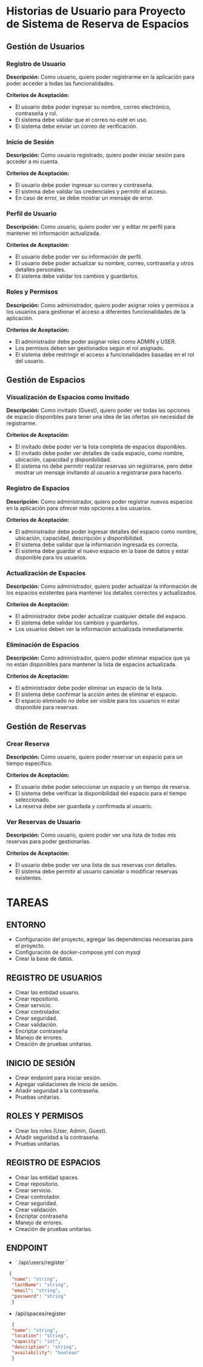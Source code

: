 # Historias de Usuario para Proyecto de Sistema de Reserva de Espacios

## Gestión de Usuarios

### Registro de Usuario

**Descripción:**
Como usuario, quiero poder registrarme en la aplicación para poder acceder a todas las funcionalidades.

**Criterios de Aceptación:**
- El usuario debe poder ingresar su nombre, correo electrónico, contraseña y rol.
- El sistema debe validar que el correo no esté en uso.
- El sistema debe enviar un correo de verificación.

### Inicio de Sesión

**Descripción:**
Como usuario registrado, quiero poder iniciar sesión para acceder a mi cuenta.

**Criterios de Aceptación:**
- El usuario debe poder ingresar su correo y contraseña.
- El sistema debe validar las credenciales y permitir el acceso.
- En caso de error, se debe mostrar un mensaje de error.

### Perfil de Usuario

**Descripción:**
Como usuario, quiero poder ver y editar mi perfil para mantener mi información actualizada.

**Criterios de Aceptación:**
- El usuario debe poder ver su información de perfil.
- El usuario debe poder actualizar su nombre, correo, contraseña y otros detalles personales.
- El sistema debe validar los cambios y guardarlos.

### Roles y Permisos

**Descripción:**
Como administrador, quiero poder asignar roles y permisos a los usuarios para gestionar el acceso a diferentes funcionalidades de la aplicación.

**Criterios de Aceptación:**
- El administrador debe poder asignar roles como ADMIN y USER.
- Los permisos deben ser gestionados según el rol asignado.
- El sistema debe restringir el acceso a funcionalidades basadas en el rol del usuario.

## Gestión de Espacios

### Visualización de Espacios como Invitado

**Descripción:**
Como invitado (Guest), quiero poder ver todas las opciones de espacio disponibles para tener una idea de las ofertas sin necesidad de registrarme.

**Criterios de Aceptación:**
- El invitado debe poder ver la lista completa de espacios disponibles.
- El invitado debe poder ver detalles de cada espacio, como nombre, ubicación, capacidad y disponibilidad.
- El sistema no debe permitir realizar reservas sin registrarse, pero debe mostrar un mensaje invitando al usuario a registrarse para hacerlo.

### Registro de Espacios

**Descripción:**
Como administrador, quiero poder registrar nuevos espacios en la aplicación para ofrecer más opciones a los usuarios.

**Criterios de Aceptación:**
- El administrador debe poder ingresar detalles del espacio como nombre, ubicación, capacidad, descripción y disponibilidad.
- El sistema debe validar que la información ingresada es correcta.
- El sistema debe guardar el nuevo espacio en la base de datos y estar disponible para los usuarios.

### Actualización de Espacios

**Descripción:**
Como administrador, quiero poder actualizar la información de los espacios existentes para mantener los detalles correctos y actualizados.

**Criterios de Aceptación:**
- El administrador debe poder actualizar cualquier detalle del espacio.
- El sistema debe validar los cambios y guardarlos.
- Los usuarios deben ver la información actualizada inmediatamente.

### Eliminación de Espacios

**Descripción:**
Como administrador, quiero poder eliminar espacios que ya no están disponibles para mantener la lista de espacios actualizada.

**Criterios de Aceptación:**
- El administrador debe poder eliminar un espacio de la lista.
- El sistema debe confirmar la acción antes de eliminar el espacio.
- El espacio eliminado no debe ser visible para los usuarios ni estar disponible para reservas.

## Gestión de Reservas

### Crear Reserva

**Descripción:**
Como usuario, quiero poder reservar un espacio para un tiempo específico.

**Criterios de Aceptación:**
- El usuario debe poder seleccionar un espacio y un tiempo de reserva.
- El sistema debe verificar la disponibilidad del espacio para el tiempo seleccionado.
- La reserva debe ser guardada y confirmada al usuario.

### Ver Reservas de Usuario

**Descripción:**
Como usuario, quiero poder ver una lista de todas mis reservas para poder gestionarlas.

**Criterios de Aceptación:**
- El usuario debe poder ver una lista de sus reservas con detalles.
- El sistema debe permitir al usuario cancelar o modificar reservas existentes.

# TAREAS

## ENTORNO

- Configuración del proyecto, agregar las dependencias necesarias para el proyecto.
- Configuración de docker-compose.yml con mysql
- Crear la base de datos.

## REGISTRO DE USUARIOS
- Crear las entidad usuario.
- Crear repositorio.
- Crear servicio.
- Crear controlador.
- Crear seguridad.
- Crear validación.
- Encriptar contraseña
- Manejo de errores.
- Creación de pruebas unitarias.

## INICIO DE SESIÓN
- Crear endpoint para iniciar sesión.
- Agregar validaciones de inicio de sesión.
- Añadir seguridad a la contraseña.
- Pruebas unitarias.

## ROLES Y PERMISOS
- Crear los roles (User, Admin, Guest).
- Añadir seguridad a la contraseña.
- Pruebas unitarias.

## REGISTRO DE ESPACIOS
- Crear las entidad spaces.
- Crear repositorio.
- Crear servicio.
- Crear controlador.
- Crear seguridad.
- Crear validación.
- Encriptar contraseña
- Manejo de errores.
- Creación de pruebas unitarias.


## ENDPOINT
- ´ /api/users/register ´
```json
 {
  "name": "string",
  "lastName": "string",
  "email": "string",
  "password": "string"
  }
  ```

- /api/spaces/register
```json
  {
  "name": "string",
  "location": "string",
  "capacity": "int",
  "description": "string",
  "availability": "boolean"
  }
```